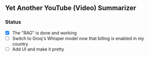 ## Yet Another YouTube (Video) Summarizer

### Status

- [x] The "RAG" is done and working
- [ ] Switch to Groq's Whisper model now that billing is enabled in my country
- [ ] Add UI and make it pretty

